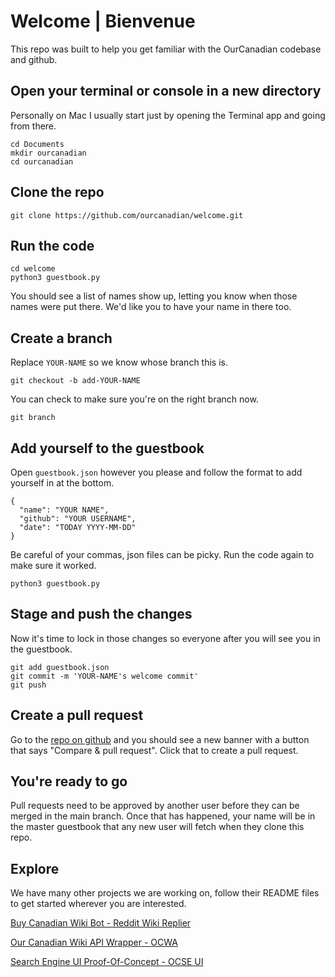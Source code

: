 # Welcome | Bienvenue

This repo was built to help you get familiar with the OurCanadian codebase and github.

## Open your terminal or console in a new directory
Personally on Mac I usually start just by opening the Terminal app and going from there.
```
cd Documents
mkdir ourcanadian
cd ourcanadian
```

## Clone the repo
```
git clone https://github.com/ourcanadian/welcome.git
```

## Run the code
```
cd welcome
python3 guestbook.py
```
You should see a list of names show up, letting you know when those names were put there. We'd like you to have your name in there too.


## Create a branch
Replace `YOUR-NAME` so we know whose branch this is.
```
git checkout -b add-YOUR-NAME
```

You can check to make sure you're on the right branch now.
```
git branch
```

## Add yourself to the guestbook
Open `guestbook.json` however you please and follow the format to add yourself in at the bottom.
```
{
  "name": "YOUR NAME",
  "github": "YOUR USERNAME",
  "date": "TODAY YYYY-MM-DD"
}
```
Be careful of your commas, json files can be picky. Run the code again to make sure it worked.
```
python3 guestbook.py
```

## Stage and push the changes
Now it's time to lock in those changes so everyone after you will see you in the guestbook.
```
git add guestbook.json
git commit -m 'YOUR-NAME's welcome commit'
git push
```

## Create a pull request
Go to the [repo on github](https://github.com/ourcanadian/welcome) and you should see a new banner with a button that says "Compare & pull request". Click that to create a pull request. 

## You're ready to go
Pull requests need to be approved by another user before they can be merged in the main branch. Once that has happened, your name will be in the master guestbook that any new user will fetch when they clone this repo.

## Explore
We have many other projects we are working on, follow their README files to get started wherever you are interested.

[Buy Canadian Wiki Bot - Reddit Wiki Replier](https://github.com/ourcanadian/wiki-replier)

[Our Canadian Wiki API Wrapper - OCWA](https://github.com/ourcanadian/ocwa-wrapper)

[Search Engine UI Proof-Of-Concept - OCSE UI](https://github.com/ourcanadian/ocse-ui-poc)


